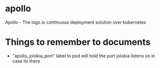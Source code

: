 # apollo
Apollo - The logz.io continuous deployment solution over kubernetes

# Things to remember to documents
- "apollo_jolokia_port" label to pod will hold the port jolokia listens on in case its there